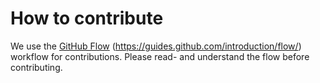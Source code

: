 # How to contribute

We use the [GitHub Flow](https://guides.github.com/introduction/flow/) (https://guides.github.com/introduction/flow/) workflow for contributions.
Please read- and understand the flow before contributing.
